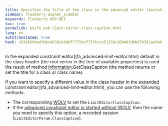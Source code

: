 ```yaml
--- 
title: Specifies the title of the class in the advanced editor limitations 
sidebar: flexberry-aspnet_sidebar 
keywords: Flexberry ASP-NET 
toc: true 
permalink: en/fa_web-limit-editor-class-caption.html 
lang: en 
autotranslated: true 
hash: cb326699ad30bc08302e98bf77759cf737bcce51338c20b483dbb87b361aa549 
--- 
```


In the expanded constraint editor](fa_advanced-limit-editor.html) default in the class header (the root vertex in the tree of available properties) is used the result of method [Information](fo_methods-class-information.html).GetClassCaption (the method returns or set the title for a class or class name). 

If you want to specify a different value in the class header in the expanded constraint editor](fa_advanced-limit-editor.html), you can use the following methods: 

* The corresponding [WOLV](fa_web-object-list-view.html) to set the `LimitEditorClassCaption`. 
* if the [advanced constraint editor is started without WOLV](fa_limit-editor-without-wolv.html), then the name you need to specify this option, a recorded session (`LimitEditorParam.ClassCaption`). 




